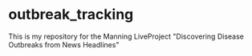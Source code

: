 # outbreak_tracking
This is my repository for the Manning LiveProject "Discovering Disease Outbreaks from News Headlines"
